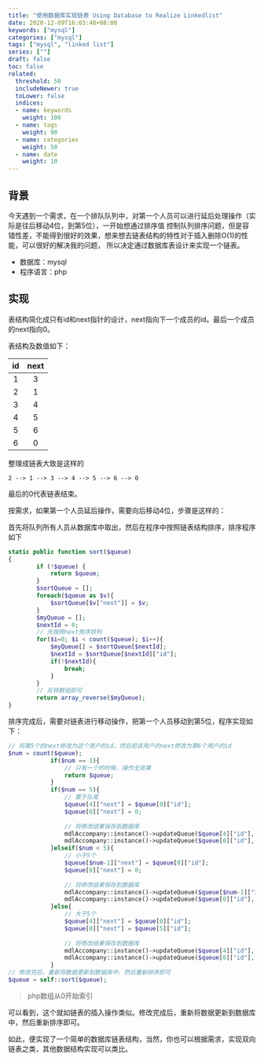 ```yaml
---
title: "使用数据库实现链表 Using Database to Realize Linkedlist"
date: 2020-12-09T16:03:48+08:00
keywords: ["mysql"]
categories: ["mysql"]
tags: ["mysql", "linked list"]
series: [""]
draft: false
toc: false
related:
  threshold: 50
  includeNewer: true
  toLower: false
  indices:
  - name: keywords
    weight: 100
  - name: tags
    weight: 90
  - name: categories
    weight: 50
  - name: date
    weight: 10
---
```


## 背景
今天遇到一个需求，在一个排队队列中，对第一个人员可以进行延后处理操作（实际是往后移动4位，到第5位），一开始想通过排序值
控制队列排序问题，但是容错性差，不能得到很好的效果，想来想去链表结构的特性对于插入删除O(1)的性能，可以很好的解决我的问题，
所以决定通过数据库表设计来实现一个链表。

- 数据库：mysql
- 程序语言：php

## 实现
表结构简化成只有id和next指针的设计，next指向下一个成员的id。最后一个成员的next指向0。

表结构及数值如下：

| id | next |
|:---:|:---:|
| 1 | 3 |
| 2 | 1 |
| 3 | 4 |
| 4 | 5 |
| 5 | 6 |
| 6 | 0 |

整理成链表大致是这样的
```text
2 --> 1 --> 3 --> 4 --> 5 --> 6 --> 0
```
最后的0代表链表结束。

按需求，如果第一个人员延后操作，需要向后移动4位，步骤是这样的：

首先将队列所有人员从数据库中取出，然后在程序中按照链表结构排序，排序程序如下
```php
static public function sort($queue)
{
        if (!$queue) {
            return $queue;
        }
        $sortQueue = [];
        foreach($queue as $v){
            $sortQueue[$v["next"]] = $v;
        }
        $myQueue = [];
        $nextId = 0;
        // 先按照next倒序排列
        for($i=0; $i < count($queue); $i++){
            $myQueue[] = $sortQueue[$nextId];
            $nextId = $sortQueue[$nextId]["id"];
			if(!$nextId){
				break;
			}
        }
        // 反转数组即可
        return array_reverse($myQueue);
}
```
排序完成后，需要对链表进行移动操作，把第一个人员移动到第5位，程序实现如下：
```php
// 将第5个的next修改为这个用户的id，然后把该用户的next修改为第6个用户的id
$num = count($queue);
            if($num == 1){
                // 只有一个的时候，操作无效果
                return $queue;
            }
            if($num == 5){
                // 置于队尾
                $queue[4]["next"] = $queue[0]["id"];
                $queue[0]["next"] = 0;
    
                // 将修改结果保存到数据库
                mdlAccompany::instance()->updateQueue($queue[4]["id"], ["next" => $queue[4]["next"]]);
                mdlAccompany::instance()->updateQueue($queue[0]["id"], ["next" => $queue[0]["next"]]);
            }elseif($num < 5){
                // 小于5个
                $queue[$num-1]["next"] = $queue[0]["id"];
                $queue[0]["next"] = 0;
    
                // 将修改结果保存到数据库
                mdlAccompany::instance()->updateQueue($queue[$num-1]["id"], ["next" => $queue[$num-1]["next"]]);
                mdlAccompany::instance()->updateQueue($queue[0]["id"], ["next" => $queue[0]["next"]]);
            }else{
                // 大于5个
                $queue[4]["next"] = $queue[0]["id"];
                $queue[0]["next"] = $queue[5]["id"];
    
                // 将修改结果保存到数据库
                mdlAccompany::instance()->updateQueue($queue[4]["id"], ["next" => $queue[4]["next"]]);
                mdlAccompany::instance()->updateQueue($queue[0]["id"], ["next" => $queue[0]["next"]]);
            }
// 修改完后，重新将数据更新到数据库中，然后重新排序即可
$queue = self::sort($queue);
```
> php数组从0开始索引

可以看到，这个就如链表的插入操作类似。修改完成后，重新将数据更新到数据库中，然后重新排序即可。

如此，便实现了一个简单的数据库链表结构，当然，你也可以根据需求，实现双向链表之类，其他数据结构实现可以类比。

